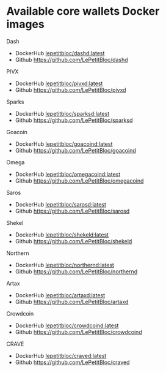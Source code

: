 # Available core wallets Docker images
Dash
- DockerHub [lepetitbloc/dashd:latest](https://hub.docker.com/r/lepetitbloc/dashd/)
- Github https://github.com/LePetitBloc/dashd

PIVX
- DockerHub [lepetitbloc/pivxd:latest](https://hub.docker.com/r/lepetitbloc/pivxd/)
- Github https://github.com/LePetitBloc/pivxd

Sparks
- DockerHub [lepetitbloc/sparksd:latest](https://hub.docker.com/r/lepetitbloc/sparksd/)
- Github https://github.com/LePetitBloc/sparksd

Goacoin
- DockerHub [lepetitbloc/goacoind:latest](https://hub.docker.com/r/lepetitbloc/goacoind/)
- Github https://github.com/LePetitBloc/goacoind

Omega
- DockerHub [lepetitbloc/omegacoind:latest](https://hub.docker.com/r/lepetitbloc/omegacoind/)
- Github https://github.com/LePetitBloc/omegacoind

Saros
- DockerHub [lepetitbloc/sarosd:latest](https://hub.docker.com/r/lepetitbloc/sarosd/)
- Github https://github.com/LePetitBloc/sarosd

Shekel
- DockerHub [lepetitbloc/shekeld:latest](https://hub.docker.com/r/lepetitbloc/shekeld/)
- Github https://github.com/LePetitBloc/shekeld

Northern
- DockerHub [lepetitbloc/northernd:latest](https://hub.docker.com/r/lepetitbloc/northernd/)
- Github https://github.com/LePetitBloc/northernd

Artax
- DockerHub [lepetitbloc/artaxd:latest](https://hub.docker.com/r/lepetitbloc/artaxd/)
- Github https://github.com/LePetitBloc/artaxd

Crowdcoin
- DockerHub [lepetitbloc/crowdcoind:latest](https://hub.docker.com/r/lepetitbloc/crowdcoind/)
- Github https://github.com/LePetitBloc/crowdcoind

CRAVE
- DockerHub [lepetitbloc/craved:latest](https://hub.docker.com/r/lepetitbloc/craved/)
- Github https://github.com/LePetitBloc/craved
